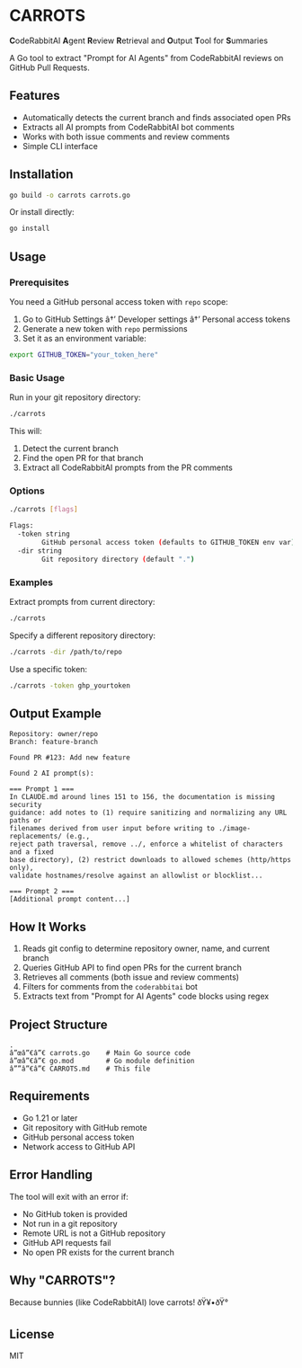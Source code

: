 # CARROTS

**C**odeRabbitAI **A**gent **R**eview **R**etrieval and **O**utput **T**ool for **S**ummaries

A Go tool to extract "Prompt for AI Agents" from CodeRabbitAI reviews on GitHub Pull Requests.

## Features

- Automatically detects the current branch and finds associated open PRs
- Extracts all AI prompts from CodeRabbitAI bot comments
- Works with both issue comments and review comments
- Simple CLI interface

## Installation

```bash
go build -o carrots carrots.go
```

Or install directly:

```bash
go install
```

## Usage

### Prerequisites

You need a GitHub personal access token with `repo` scope:
1. Go to GitHub Settings â†’ Developer settings â†’ Personal access tokens
2. Generate a new token with `repo` permissions
3. Set it as an environment variable:

```bash
export GITHUB_TOKEN="your_token_here"
```

### Basic Usage

Run in your git repository directory:

```bash
./carrots
```

This will:
1. Detect the current branch
2. Find the open PR for that branch
3. Extract all CodeRabbitAI prompts from the PR comments

### Options

```bash
./carrots [flags]

Flags:
  -token string
        GitHub personal access token (defaults to GITHUB_TOKEN env var)
  -dir string
        Git repository directory (default ".")
```

### Examples

Extract prompts from current directory:
```bash
./carrots
```

Specify a different repository directory:
```bash
./carrots -dir /path/to/repo
```

Use a specific token:
```bash
./carrots -token ghp_yourtoken
```

## Output Example

```
Repository: owner/repo
Branch: feature-branch

Found PR #123: Add new feature

Found 2 AI prompt(s):

=== Prompt 1 ===
In CLAUDE.md around lines 151 to 156, the documentation is missing security
guidance: add notes to (1) require sanitizing and normalizing any URL paths or
filenames derived from user input before writing to ./image-replacements/ (e.g.,
reject path traversal, remove ../, enforce a whitelist of characters and a fixed
base directory), (2) restrict downloads to allowed schemes (http/https only),
validate hostnames/resolve against an allowlist or blocklist...

=== Prompt 2 ===
[Additional prompt content...]
```

## How It Works

1. Reads git config to determine repository owner, name, and current branch
2. Queries GitHub API to find open PRs for the current branch
3. Retrieves all comments (both issue and review comments)
4. Filters for comments from the `coderabbitai` bot
5. Extracts text from "Prompt for AI Agents" code blocks using regex

## Project Structure

```
.
â”œâ”€â”€ carrots.go    # Main Go source code
â”œâ”€â”€ go.mod        # Go module definition
â””â”€â”€ CARROTS.md    # This file
```

## Requirements

- Go 1.21 or later
- Git repository with GitHub remote
- GitHub personal access token
- Network access to GitHub API

## Error Handling

The tool will exit with an error if:
- No GitHub token is provided
- Not run in a git repository
- Remote URL is not a GitHub repository
- GitHub API requests fail
- No open PR exists for the current branch

## Why "CARROTS"?

Because bunnies (like CodeRabbitAI) love carrots! ðŸ¥•ðŸ°

## License

MIT